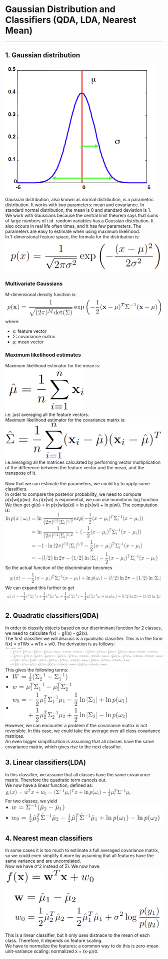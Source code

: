 # Gaussian Distribution and Classifiers (QDA, LDA, Nearest Mean)

---
## 1. Gaussian distribution
![img_3.png](img_3.png)<br>
Gaussian distribution, also known as normal distribution, is a parametric distribution.
It works with two parameters: mean and covariance. In standard normal distribution, the mean is 0 and standard deviation is 1. <br>
We work with Gaussians because the central limit theorem says that sums of large numbers of i.id. random variables has a Gaussian distribution.
It also occurs in real life often times, and it has few parameters. The parameters are easy to estimate when using maximum likelihood.<br>
In 1-dimensional feature space, the formula for the distribution is:<br>
![img_4.png](img_4.png)<br>

### Multivariate Gaussians
M-dimensional density function is:<br>
![img_5.png](img_5.png)<br>
where:
- x: feature vector
- Σ: covariance matrix
- μ: mean vector

### Maximum likelihood estimates
Maximum likelihood estimator for the mean is:<br>
![img_6.png](img_6.png)<br>
i.e. just averaging all the feature vectors.<br>
Maximum likelihood estimator for the covariance matrix is:<br>
![img_7.png](img_7.png)<br>
i.e.averaging all the matrices calculated by performing vector multiplication of the difference between the feature vector and the mean, and the transpose of it.<br>
<br>
Now that we can estimate the parameters, we could try to apply some classifiers.<br>
In order to compare the posterior probability, we need to compute p(x|wi)p(wi). As p(x|wi) is exponential, we can use monotonic log function.<br>
We then get gi(x) = ln p(x|wi)p(xi) = ln p(x|wi) + ln p(wi). The computation is:<br>
![img_8.png](img_8.png)<br>
So the actual function of the discriminator becomes<br>
![img_9.png](img_9.png)<br>
We can expand this further to get<br>
![img_10.png](img_10.png)

## 2. Quadratic classifiers(QDA)
In order to classify objects based on our discriminant function for 2 classes, we need to calculate f(x) = g1(x) - g2(x).<br>
The first classifier we will discuss is a quadratic classifier. This is in the form f(x) = xTWx + wTx + w0. The derivation is as follows:<br>
![img_11.png](img_11.png)<br>
This gives the following terms:<br>
![img_12.png](img_12.png)<br>
However, we can encounter a problem if the covariance matrix is not reversible. In this case, we could take the average over all class covariance matrices.<br>
An even bigger simplification is assuming that all classes have the same covariance matrix, which gives rise to the next classifier.

## 3. Linear classifiers(LDA)
In this classifier, we assume that all classes have the same covairance matrix. Therefore the quadratic term cancels out.<br>
We now have a linear function, defined as:<br>
![img_13.png](img_13.png)<br>
For two classes, we yield<br>
![img_14.png](img_14.png)<br>

## 4. Nearest mean classifiers
In some cases it is too much to estimate a full averaged covariance matrix, so we could even simplify it more by assuming that all features have the same variance and are uncorrelated.<br>
Now we have σ^2 instead of Σi. We now have:<br>
![img_15.png](img_15.png)<br>
This is a linear classifier, but it only uses distnace to the mean of each class. Therefore, it depends on feature scaling.<br>
We have to normalize the features; a common way to do this is zero-mean unit-variance scaling: normalized x = (x-μ)/σ.